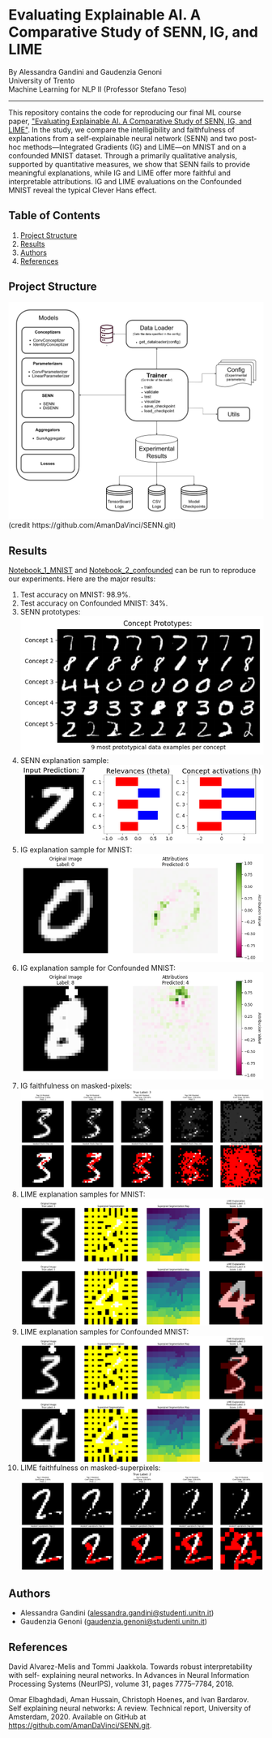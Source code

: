 # Evaluating Explainable AI. A Comparative Study of SENN, IG, and LIME
By Alessandra Gandini and Gaudenzia Genoni  
University of Trento  
Machine Learning for NLP II (Professor Stefano Teso)
***

This repository contains the code for reproducing our final ML course paper, ["Evaluating Explainable AI. A Comparative Study of SENN, IG, and LIME"](Report.pdf). In the study, we compare the intelligibility and faithfulness of explanations from a self-explainable neural
network (SENN) and two post-hoc methods—Integrated Gradients (IG) and LIME—on MNIST and
on a confounded MNIST dataset. Through a primarily qualitative analysis, supported by quantitative
measures, we show that SENN fails to provide meaningful explanations, while IG and LIME offer
more faithful and interpretable attributions. IG and LIME evaluations on the Confounded MNIST
reveal the typical Clever Hans effect.  

## Table of Contents
  1. [Project Structure](#project-structure)
  2. [Results](#results)
  3. [Authors](#authors)
  4. [References](#references)

## Project Structure
<img src="images/UML-SENN.png" alt="Project Structure" width="720">
(credit https://github.com/AmanDaVinci/SENN.git)

## Results
[Notebook_1_MNIST](Notebook_1_MNIST.ipynb) and [Notebook_2_confounded](Notebook_2_CONFOUNDED.ipynb) can be run to reproduce our experiments. Here are the major results:
1. Test accuracy on MNIST: 98.9%.
2. Test accuracy on Confounded MNIST: 34%.
3. SENN prototypes: ![](images/MNIST/SENN/senn_prototypes.png)
4. SENN explanation sample: ![](images/MNIST/SENN/explanations/7_senn_expl.png)
5. IG explanation sample for MNIST: ![](images/MNIST/IG/attribution_maps_original_inputs/0_IG_original.png)
6. IG explanation sample for Confounded MNIST: ![](images/COUNFOUNDED_MNIST/IG/map_attributions/8_IG_conf.png)
7. IG faithfulness on masked-pixels: ![](images/MNIST/IG/masked_pixels/3_masked_IG.png)
8. LIME explanation samples for MNIST: ![](images/LIME_mnist.png)
9. LIME explanation samples for Confounded MNIST: ![](images/LIME_conf.png)
10. LIME faithfulness on masked-superpixels: ![](images/MNIST/LIME/masked_superpixels/2_masked.png)

## Authors
* Alessandra Gandini (alessandra.gandini@studenti.unitn.it) 
* Gaudenzia Genoni (gaudenzia.genoni@studenti.unitn.it)

## References
David Alvarez-Melis and Tommi Jaakkola. Towards robust interpretability with self-
explaining neural networks. In Advances in Neural Information Processing Systems
(NeurIPS), volume 31, pages 7775–7784, 2018.

Omar Elbaghdadi, Aman Hussain, Christoph Hoenes, and Ivan Bardarov. Self explaining
neural networks: A review. Technical report, University of Amsterdam, 2020. Available on
GitHub at https://github.com/AmanDaVinci/SENN.git. 

